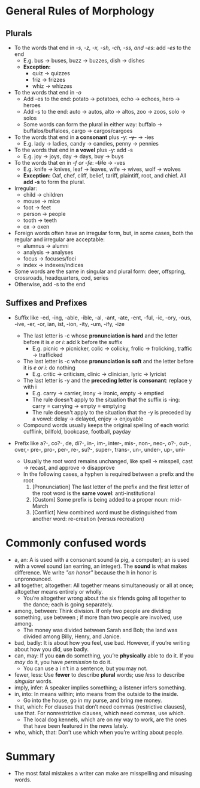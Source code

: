 # General Rules of Morphology

## Plurals
* To the words that end in *-s, -z, -x, -sh, -ch, -ss, and -es*: add *-es* to the end
	* E.g. bus -> buses, buzz -> buzzes, dish -> dishes
	* **Exception:**
		* quiz -> quizzes
		* friz -> frizzes
		* whiz -> whizzes
* To the words that end in *-o*
	* Add -es to the end: potato -> potatoes, echo -> echoes, hero -> heroes
	* Add -s to the end: auto -> autos, alto -> altos, zoo -> zoos, solo -> solos
	* Some words can form the plural in either way: buffalo -> buffalos/buffaloes, cargo -> cargos/cargoes
* To the words that end in **a consonant** plus -y: ~~-y-~~ -> -ies
	* E.g. lady -> ladies, candy -> candies, penny -> pennies
* To the words that end in **a vowel** plus -y: add -s
	* E.g. joy -> joys, day -> days, buy -> buys
* To the words that en in *-f or -fe*: ~~-f/fe~~ -> -ves
	* E.g. knife -> knives, leaf -> leaves, wife -> wives, wolf -> wolves
	* **Exception:** Oaf, chef, cliff, belief, tariff, plaintiff, root, and chief. All **add -s** to form the plural.
* Irregular:
	* child -> children
	* mouse -> mice
	* foot -> feet
	* person -> people
	* tooth -> teeth
	* ox -> oxen
* Foreign words often have an irregular form, but, in some cases, both the regular and irregular are acceptable:
	* alumnus -> alumni
	* analysis -> analyses 
	* focus -> focuses/foci
	* index -> indexes/indices
* Some words are the same in singular and plural form: deer, offspring, crossroads, headquarters, cod, series
* Otherwise, add -s to the end

## Suffixes and Prefixes

* Suffix like -ed, -ing, -able, -ible, -al, -ant, -ate, -ent, -ful, -ic, -ory, -ous, -ive, -er, -or, ian, ist, -ion, -ity, -um, -ify, -ize
	* The last letter is -c whose **pronunciation is hard** and the letter before it is *e or i*: add k before the suffix
		* E.g. picnic -> picnicker, colic -> colicky, frolic -> frolicking, traffic -> trafficked
	* The last letter is -c whose **pronunciation is soft** and the letter before it is *e or i*: do nothing
		* E.g. critic -> criticism, clinic -> clinician, lyric -> lyricist 
	* The last letter is -y and the **preceding letter is consonant**: replace y with i
		* E.g. carry -> carrier, irony -> ironic, empty -> emptied 
		* The rule doesn't apply to the situation that the suffix is -ing: carry = carrying -> empty = emptying 
		* The rule doesn't apply to the situation that the -y is preceded by a vowel: delay -> delayed, enjoy -> enjoyable 
	* Compound words usually keeps the original spelling of each world: cufflink, billfold, bookcase, football, payday 

* Prefix like a?-, co?-, de, di?-, in-, im-, inter-, mis-, non-, neo-, o?-, out-, over,- pre-, pro-, per-, re-, su?-, super-, trans-, un-, under-, up-, uni-
	* Usually the root word remains unchanged, like spell -> misspell, cast -> recast, and approve -> disapprove 
	* In the following cases, a hyphen is required between a prefix and the root
		1. [Pronunciation] The last letter of the prefix and the first letter of the root word is the **same vowel**: anti-institutional
		1. [Custom] Some prefix is being added to a proper noun: mid-March
		1. [Conflict] New combined word must be distinguished from another word: re-creation (versus recreation) 

# Commonly confused words

* a, an: A is used with a consonant sound (a pig, a computer); an is used with a vowel sound (an earring, an integer). The **sound** is what makes difference. We write *"an honor"* because the h in honor is unpronounced.
* all together, altogether: All together means simultaneously or all at once; altogether means entirely or wholly. 
	* You’re altogether wrong about the six friends going all together to the dance; each is going separately. 
* among, between: Think division. If only two people are dividing something, use between ; if more than two people are involved, use among. 
	* The money was divided between Sarah and Bob; the land was divided among Billy, Henry, and Janice. 
* bad, badly: It is about how you feel, use bad. However, if you’re writing about how you did, use badly.
* can, may: If you **can** do something, you’re **physically** able to do it. If you *may* do it, you have *permission* to do it.
	* You can use a i n’t in a sentence, but you may not. 
* fewer, less: Use **fewer** to describe **plural** words; use *less* to describe *singular* words. 
* imply, infer: A speaker implies something; a listener infers something. 
* in, into: In means within; into means from the outside to the inside.
	* Go into the house, go in my purse, and bring me money. 
* that, which: For clauses that don’t need commas (restrictive clauses), use that. For nonrestrictive clauses, which need commas, use which.
	* The local dog kennels, which are on my way to work, are the ones that have been featured in the news lately. 
* who, which, that: Don’t use which when you’re writing about people. 

# Summary

* The most fatal mistakes a writer can make are misspelling and misusing words. 